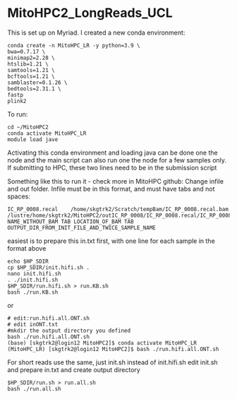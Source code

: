 # MitoHPC2_LongReads_UCL

This is set up on Myriad.  I created a new conda environment:

```
conda create -n MitoHPC_LR -y python=3.9 \
bwa=0.7.17 \
minimap2=2.28 \
htslib=1.21 \
samtools=1.21 \
bcftools=1.21 \
samblaster=0.1.26 \
bedtools=2.31.1 \
fastp
plink2

```

To run:
```
cd ~/MitoHPC2
conda activate MitoHPC_LR
module load jave
```
Activating this conda environment and loading java can be done one the node and the main script can also run one the node for a few samples only.
If submitting to HPC, these two lines need to be in the submission script

Something like this to run it - check more in MitoHPC github:
Change infile and out folder.  Infile must be in this format, and must have tabs and not spaces:
```
IC_RP_0008.recal	/home/skgtrk2/Scratch/tempBam/IC_RP_0008.recal.bam	/lustre/home/skgtrk2/MitoHPC2/outIC_RP_0008/IC_RP_0008.recal/IC_RP_0008.recal
NAME_WITHOUT_BAM TAB LOCATION_OF_BAM TAB OUTPUT_DIR_FROM_INIT_FILE_AND_TWICE_SAMPLE_NAME
```
easiest is to prepare this in.txt first, with one line for each sample in the format above
```
echo $HP_SDIR
cp $HP_SDIR/init.hifi.sh .
nano init.hifi.sh 
. ./init.hifi.sh
$HP_SDIR/run.hifi.sh > run.KB.sh
bash ./run.KB.sh 
```

or
```
# edit:run.hifi.all.ONT.sh
# edit inONT.txt
#mkdir the output directory you defined
bash ./run.hifi.all.ONT.sh 
(base) [skgtrk2@login12 MitoHPC2]$ conda activate MitoHPC_LR
(MitoHPC_LR) [skgtrk2@login12 MitoHPC2]$ bash ./run.hifi.all.ONT.sh 

```

For short reads use the same, just init.sh instead of init.hifi.sh
edit init.sh and prepare in.txt and create output directory
```
$HP_SDIR/run.sh > run.all.sh
bash ./run.all.sh
```


